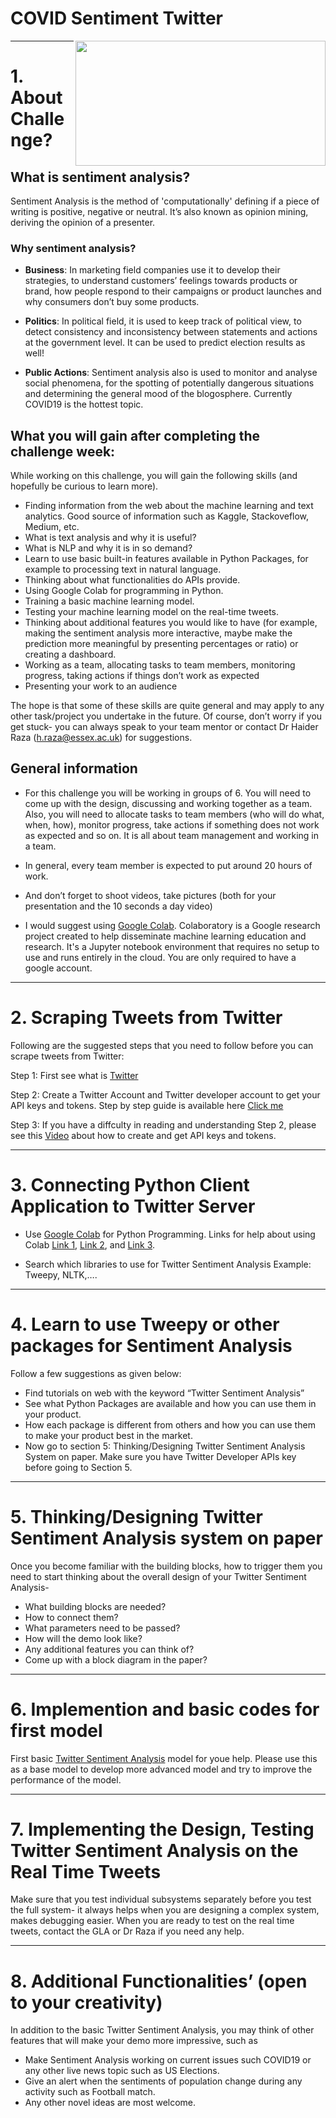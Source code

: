 # COVID Sentiment Twitter

<p>
<img align="right" src="https://github.com/sagihaider/COVID_Sentiment_Twitter/blob/master/Images/Image1.png" width="400" height="200" />
</p>

*** 

# 1. About Challenge?

## What is sentiment analysis?

Sentiment Analysis is the method of 'computationally' defining if a piece of writing is positive, negative or neutral. It’s also known as opinion mining, deriving the opinion of a presenter.

### Why sentiment analysis?

* **Business**: In marketing field companies use it to develop their strategies, to understand customers’ feelings towards products or brand, how people respond to their campaigns or product launches and why consumers don’t buy some products.

* **Politics**: In political field, it is used to keep track of political view, to detect consistency and inconsistency between statements and actions at the government level. It can be used to predict election results as well! 

* **Public Actions**: Sentiment analysis also is used to monitor and analyse social phenomena, for the spotting of potentially dangerous situations and determining the general mood of the blogosphere. Currently COVID19 is the hottest topic. 


## What you will gain after completing the challenge week:

While working on this challenge, you will gain the following skills (and hopefully be curious to learn more).

* Finding information from the web about the machine learning and text analytics. Good source of information such as  Kaggle, Stackoveflow, Medium, etc. 
* What is text analysis and why it is useful? 
* What is NLP and why it is in so demand?
* Learn to use basic built-in features available in Python Packages, for example to processing text in natural language. 
* Thinking about what functionalities do APIs provide. 
* Using Google Colab for programming in Python. 
* Training a basic machine learning model. 
* Testing your machine learning model on the real-time tweets. 
* Thinking about additional features you would like to have (for example, making the sentiment analysis more interactive, maybe make the prediction more meaningful by presenting percentages or ratio) or creating a dashboard.
* Working as a team, allocating tasks to team members, monitoring progress, taking actions if things don’t work as expected
* Presenting your work to an audience

The hope is that some of these skills are quite general and may apply to any other task/project you undertake in the future. Of course, don’t worry if you get stuck- you can always speak to your team mentor or contact Dr Haider Raza (h.raza@essex.ac.uk) for suggestions.

## General information 

* For this challenge you will be working in groups of 6. You will need to come up with the design, discussing and working together as a team. Also, you will need to allocate tasks to team members (who will do what, when, how), monitor progress, take actions if something does not work as expected and so on. It is all about team management and working in a team. 

* In general, every team member is expected to put around 20 hours of work.

* And don’t forget to shoot videos, take pictures (both for your presentation and the 10 seconds a day video)

* I would suggest using [Google Colab](http://colab.research.google.com/). Colaboratory is a Google research project created to help disseminate machine learning education and research. It's a Jupyter notebook environment that requires no setup to use and runs entirely in the cloud. You are only required to have a google account.

*** 

# 2. Scraping Tweets from Twitter

Following are the suggested steps that you need to follow before you can scrape tweets from Twitter:


Step 1: First see what is [Twitter](https://www.youtube.com/watch?v=CWKRCDU-fVk) 

Step 2: Create a Twitter Account and Twitter developer account to get your API keys and tokens. Step by step guide is available here [Click me](https://github.com/sagihaider/COVID_Sentiment_Twitter/blob/master/Step1_TwitterAccount.md)

Step 3: If you have a diffculty in reading and understanding Step 2, please see this [Video](https://www.youtube.com/watch?v=qyvMuj3U-Js&t=76s) about how to create and get API keys and tokens. 

*** 

# 3. Connecting Python Client Application to Twitter Server

* Use [Google Colab](http://colab.research.google.com/) for Python Programming. Links for help about using Colab [Link 1](https://www.youtube.com/watch?v=PCwROIQd-0Q), [Link 2](https://www.youtube.com/watch?v=yEIc9z-Ad3k), and [Link 3](https://www.youtube.com/results?search_query=google+colab+tutorial). 

* Search which libraries to use for Twitter Sentiment Analysis Example: Tweepy, NLTK,….

*** 

# 4. Learn to use Tweepy or other packages for Sentiment Analysis

Follow a few suggestions as given below:

* Find tutorials on web with the keyword “Twitter Sentiment Analysis”
* See what Python Packages are available and how you can use them in your product. 
* How each package is different from others and how you can use them to make your product best in the market. 
* Now go to section 5: Thinking/Designing Twitter Sentiment Analysis System on paper. Make sure you have Twitter Developer APIs key before going to Section 5. 

*** 

# 5. Thinking/Designing Twitter Sentiment Analysis system on paper

Once you become familiar with the building blocks, how to trigger them you need to start thinking about the overall design of your Twitter Sentiment Analysis-

* What building blocks are needed?
* How to connect them?
* What parameters need to be passed?
* How will the demo look like?
* Any additional features you can think of?
* Come up with a block diagram in the paper?

*** 

# 6. Implemention and basic codes for first model


First basic [Twitter Sentiment Analysis](https://github.com/sagihaider/COVID_Sentiment_Twitter/blob/master/Covid19_Twitter_SentimentAnalysis.ipynb) model for youe help. Please use this as a base model to develop more advanced model and try to improve the performance of the model.  


*** 

# 7. Implementing the Design, Testing Twitter Sentiment Analysis on the Real Time Tweets

Make sure that you test individual subsystems separately before you test the full system- it always helps when you are designing a complex system, makes debugging easier. When you are ready to test on the real time tweets, contact the GLA or Dr Raza if you need any help. 

*** 

# 8. Additional Functionalities’ (open to your creativity)
In addition to the basic Twitter Sentiment Analysis, you may think of other features that will make your demo more impressive, such as 
* Make Sentiment Analysis working on current issues such COVID19 or any other live news topic such as US Elections. 
* Give an alert when the sentiments of population change during any activity such as Football match. 
* Any other novel ideas are most welcome. 

